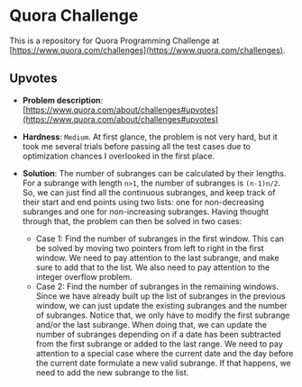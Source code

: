 # Quora Challenge

This is a repository for Quora Programming Challenge at [https://www.quora.com/challenges](https://www.quora.com/challenges).

## Upvotes

- **Problem description**:  [https://www.quora.com/about/challenges#upvotes](https://www.quora.com/about/challenges#upvotes)

- **Hardness**: `Medium`. At first glance, the problem is not very hard, but it took me several trials before passing all the test cases due to optimization chances I overlooked in the first place.

- **Solution**: The number of subranges can be calculated by their lengths. For a subrange with length `n>1`, the number of subranges is `(n-1)n/2`. So, we can just find all the continuous subranges, and keep track of their start and end points using two lists: one for non-decreasing subranges and one for non-increasing subranges. Having thought through that, the problem can then be solved in two cases:
    - Case 1: Find the number of subranges in the first window. This can be solved by moving two pointers from left to right in the first window. We need to pay attention to the last subrange, and make sure to add that to the list. We also need to pay attention to the integer overflow problem.
    - Case 2: Find the number of subranges in the remaining windows. Since we have already built up the list of subranges in the previous window, we can just update the existing subranges and the number of subranges. Notice that, we only have to modify the first subrange and/or the last subrange. When doing that, we can update the number of subranges depending on if a date has been subtracted from the first subrange or added to the last range. We need to pay attention to a special case where the current date and the day before the current date formulate a new valid subrange. If that happens, we need to add the new subrange to the list.
